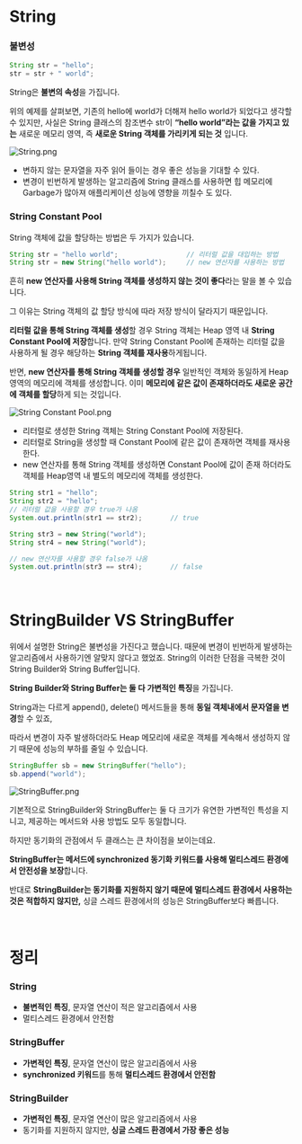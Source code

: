 # String

### 불변성

```java
String str = "hello";
str = str + " world";
```

String은 **불변의 속성**을 가집니다.

위의 예제를 살펴보면, 기존의 hello에 world가 더해져 hello world가 되었다고 생각할 수 있지만, 사실은 String 클래스의 참조변수 str이 **“hello world”라는 값을 가지고 있는** 새로운 메모리 영역, 즉 **새로운 String 객체를 가리키게 되는 것** 입니다.

![String.png](https://s3-us-west-2.amazonaws.com/secure.notion-static.com/658251c6-805e-46ad-a741-e93e0c2f1574/String.png)

- 변하지 않는 문자열을 자주 읽어 들이는 경우 좋은 성능을 기대할 수 있다.
- 변경이 빈번하게 발생하는 알고리즘에 String 클래스를 사용하면 힙 메모리에 Garbage가 많아져 애플리케이션 성능에 영향을 끼칠수 도 있다.

### String Constant Pool

String 객체에 값을 할당하는 방법은 두 가지가 있습니다.

```java
String str = "hello world";                 // 리터럴 값을 대입하는 방법
String str = new String("hello world");     // new 연산자를 사용하는 방법
```

흔히 **new 연산자를 사용해 String 객체를 생성하지 않는 것이 좋다**라는 말을 볼 수 있습니다.

그 이유는 String 객체의 값 할당 방식에 따라 저장 방식이 달라지기 때문입니다.

**리터럴 값을 통해 String 객체를 생성**할 경우 String 객체는 Heap 영역 내 **String Constant Pool에 저장**합니다. 만약 String Constant Pool에 존재하는 리터럴 값을 사용하게 될 경우 해당하는 **String 객체를 재사용**하게됩니다.

반면, **new 연산자를 통해 String 객체를 생성할 경우** 일반적인 객체와 동일하게 Heap 영역의 메모리에 객체를 생성합니다. 이미 **메모리에 같은 값이 존재하더라도 새로운 공간에 객체를 할당**하게 되는 것입니다.

![String Constant Pool.png](https://s3-us-west-2.amazonaws.com/secure.notion-static.com/9cc643b0-a1e4-4024-a331-5f7d3b9138a5/String_Constant_Pool.png)

- 리터럴로 생성한 String 객체는 String Constant Pool에 저장된다.
- 리터럴로 String을 생성할 때 Constant Pool에 같은 값이 존재하면 객체를 재사용한다.
- new 연산자를 통해 String 객체를 생성하면 Constant Pool에 값이 존재 하더라도 객체를 Heap영역 내 별도의 메모리에 객체를 생성한다.

```java
String str1 = "hello";
String str2 = "hello";
// 리터럴 값을 사용할 경우 true가 나옴
System.out.println(str1 == str2);       // true

String str3 = new String("world");
String str4 = new String("world");

// new 연산자를 사용할 경우 false가 나옴
System.out.println(str3 == str4);       // false
```

</br>

# StringBuilder VS StringBuffer

위에서 설명한 String은 불변성을 가진다고 했습니다. 때문에 변경이 빈번하게 발생하는 알고리즘에서 사용하기엔 알맞지 않다고 했었죠. String의 이러한 단점을 극복한 것이 String Builder와 String Buffer입니다.

**String Builder와 String Buffer는 둘 다 가변적인 특징**을 가집니다.

String과는 다르게 append(), delete() 메서드들을 통해 **동일 객체내에서 문자열을 변경**할 수 있죠,

따라서 변경이 자주 발생하더라도 Heap 메모리에 새로운 객체를 계속해서 생성하지 않기 때문에 성능의 부하를 줄일 수 있습니다.

```java
StringBuffer sb = new StringBuffer("hello");
sb.append("world");
```

![StringBuffer.png](https://s3-us-west-2.amazonaws.com/secure.notion-static.com/664a6f8a-45fb-4b19-a87e-fdb6305da73d/StringBuffer.png)

기본적으로 StringBuilder와 StringBuffer는 둘 다 크기가 유연한 가변적인 특성을 지니고, 제공하는 메서드와 사용 방법도 모두 동일합니다.

하지만 동기화의 관점에서 두 클래스는 큰 차이점을 보이는데요.

**StringBuffer는 메서드에 synchronized 동기화 키워드를 사용해 멀티스레드 환경에서 안전성을 보장**합니다.

반대로 **StringBuilder는 동기화를 지원하지 않기 때문에 멀티스레드 환경에서 사용하는 것은 적합하지 않지만,** 싱글 스레드 환경에서의 성능은 StringBuffer보다 빠릅니다.

</br>

# 정리

### String

- **불변적인 특징**, 문자열 연산이 적은 알고리즘에서 사용
- 멀티스레드 환경에서 안전함

### StringBuffer

- **가변적인 특징**, 문자열 연산이 많은 알고리즘에서 사용
- **synchronized 키워드**를 통해 **멀티스레드 환경에서 안전함**

### StringBuilder

- **가변적인 특징**, 문자열 연산이 많은 알고리즘에서 사용
- 동기화를 지원하지 않지만, **싱글 스레드 환경에서 가장 좋은 성능**